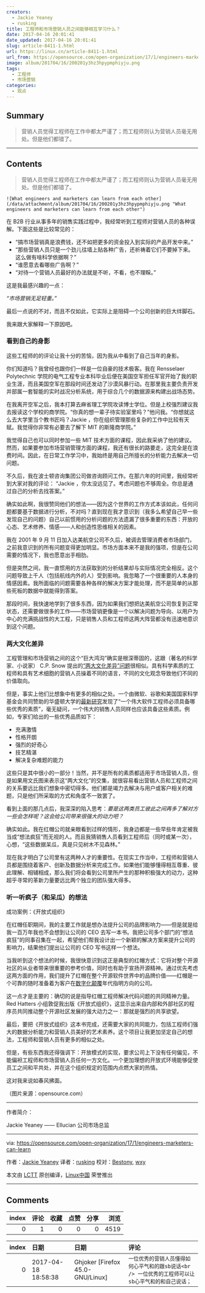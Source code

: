 ```yaml
---
creators:
  - Jackie Yeaney
  - rusking
title: 工程师和市场营销人员之间能够相互学习什么？
date: 2017-04-16 20:01:41
date_updated: 2017-04-16 20:01:41
slug: article-8411-1.html
url: https://linux.cn/article-8411-1.html
url_from: https://opensource.com/open-organization/17/1/engineers-marketers-can-learn
image: album/201704/16/200201y3hz3hpypmphiyju.png
tags:
  - 工程师
  - 市场营销
categories:
  - 观点
---
```


## Summary

> 营销人员觉得工程师在工作中都太严谨了；而工程师则认为营销人员毫无用处。但是他们都错了。

***

<!-- more -->

## Contents

> 
> 营销人员觉得工程师在工作中都太严谨了；而工程师则认为营销人员毫无用处。但是他们都错了。
> 
> 
> 

`![What engineers and marketers can learn from each other](/data/attachment/album/201704/16/200201y3hz3hpypmphiyju.png "What engineers and marketers can learn from each other")`

在 B2B 行业从事多年的销售实践过程中，我经常听到工程师对营销人员的各种误解。下面这些是比较常见的：

* “搞市场营销真是浪费钱，还不如把更多的资金投入到实际的产品开发中来。”
* “那些营销人员只是一个劲儿往墙上贴各种广告，还祈祷着它们不要掉下来。这么做有啥科学依据啊？”
* “谁愿意去看哪些广告啊？”
* “对待一个营销人员最好的办法就是不听，不看，也不理睬。”

这是我最感兴趣的一点：

*“市场营销无足轻重。”*

最后一点说的不对，而且不仅如此，它实际上是阻碍一个公司创新的巨大绊脚石。

我来跟大家解释一下原因吧。

### 看到自己的身影

这些工程师的的评论让我十分的苦恼，因为我从中看到了自己当年的身影。

你们知道吗？我曾经也跟你们一样是一位自豪的技术极客。我在 Rensselaer Polytechnic 学院的电气工程专业本科毕业后便在美国空军担任军官开始了我的职业生涯，而且美国空军在那段时间还发动了沙漠风暴行动。在那里我主要负责开发并部属一套智能的实时战况分析系统，用于综合几个的数据源来构建出战场态势。

在我离开空军之后，我本打算去麻省理工学院攻读博士学位。但是上校强烈建议我去报读这个学校的商学院。“你真的想一辈子待实验室里吗？”他问我。“你想就这么去大学里当个教书匠吗？Jackie ，你在组织管理那些复杂的工作中比较有天赋。我觉得你非常有必要去了解下 MIT 的斯隆商学院。”

我觉得自己也可以同时参加一些 MIT 技术方面的课程，因此我采纳了他的建议。然而，如果要参加市场营销管理方面的课程，我还有很长的路要走，这完全是在浪费时间。因此，在日常工作学习中，我始终是用自己所擅长的分析能力去解决一切问题。

不久后，我在波士顿咨询集团公司做咨询顾问工作。在那六年的时间里，我经常听到大家对我的评论： “Jackie ，你太没远见了。考虑问题也不够周全。你总是通过自己的分析去找答案。”

确实如此啊，我很赞同他们的想法——因为这个世界的工作方式本该如此，任何问题都要基于数据进行分析，不对吗？直到现在我才意识到（我多么希望自己早一些发现自己的问题）自己以前惯用的分析问题的方法遗漏了很多重要的东西：开放的心态、艺术修养、情感——人和创造性思维相关的因素。

我在 2001 年 9 月 11 日加入达美航空公司不久后，被调去管理消费者市场部门，之前我意识到的所有问题变得更加明显。市场方面本来不是我的强项，但是在公司需要的情况下，我也愿意出手相肋。

但是突然之间，我一直惯用的方法获取到的分析结果却与实际情况完全相反。这个问题导致上千人（包括航线内外的人）受到影响。我忽略了一个很重要的人本身的情感因素。我所面临的问题需要各种各样的解决方案才能处理，而不是简单的从那些死板的数据中就能得到答案。

那段时间，我快速地学到了很多东西，因为如果我们想把达美航空公司恢复到正常状态，还需要做很多的工作——市场营销更像是一个以解决问题为导向、以用户为中心的充满挑战性的大工程，只是销售人员和工程师这两大阵营都没有迅速地意识到这个问题。

### 两大文化差异

工程管理和市场营销之间的这个“巨大鸿沟”确实是根深蒂固的，这跟（著名的科学家、小说家） C.P. Snow 提出的[“两大文化差异”问题](https://en.wikipedia.org/wiki/The_Two_Cultures#Implications_and_influence)很相似。具有科学素质的工程师和具有艺术细胞的营销人员操着不同的语言，不同的文化观念导致他们不同的价值取向。

但是，事实上他们比想象中有更多的相似之处。一个由微软、谷歌和美国国家科学基金会共同赞助的华盛顿大学的[最新研究](https://faculty.washington.edu/ajko/papers/Li2015GreatEngineers.pdf)发现了“一个伟大软件工程师必须具备哪些优秀的素质”，毫无疑问，一个伟大的销售人员同样也应该具备这些素质。例如，专家们给出的一些优秀品质如下：

* 充满激情
* 性格开朗
* 强烈的好奇心
* 技艺精湛
* 解决复杂难题的能力

这些只是其中很小的一部分！当然，并不是所有的素质都适用于市场营销人员，但是如果用文氏图来表示这“两大文化”的交集，就很容易看出营销人员和工程师之间的关系要远比我们想象中密切得多。他们都是竭力去解决与用户或客户相关的难题，只是他们所采取的方式和角度不一致罢了。

看到上面的那几点后，我深深的陷入思考：*要是这两类员工彼此之间再多了解对方一些会怎样呢？这会给公司带来很强大的动力吧？*

确实如此。我在红帽公司就亲眼看到过样的情形，我身边都是一些早些年肯定被我当成“想法疯狂”而无视的人。而且我猜销售人员看到工程师后（同时或某一次），心想，“这些数据呆瓜，真是只见树木不见森林。”

现在我才明白了公司里有这两种人才的重要性。在现实工作当中，工程师和营销人员都是围绕着客户、创新及数据分析来完成工作。如果他们能够懂得相互尊重、彼此理解、相辅相成，那么我们将会看到公司里所产生的那种积极强大的动力，这种超乎寻常的革新力量要远比两个独立的团队强大得多。

### 听一听疯子（和呆瓜）的想法

成功案例：《开放式组织》

在红帽任职期间，我的主要工作就是想办法提升公司的品牌影响力——但是就是给我一百万年我也不会想到让公司的 CEO 去写一本书。我把公司多个部门的“想法疯狂”的同事召集在一起，希望他们帮我设计出一个新颖的解决方案来提升公司的影响力，结果他们提出让公司的 CEO 写书这样一个想法。

当我听到这个想法的时候，我很快意识到这正是典型的红帽方式：它将对整个开源社区的从业者带来很重要的参考价值，同时也有助于宣扬开源精神。通过优先考虑这两方面的作用，我们提升了红帽在整个开源软件世界中的品牌价值——红帽是一个可靠的随时准备着为客户在[数字化颠覆](https://opensource.com/open-organization/16/7/future-belongs-open-leaders)年代指明方向的公司。

这一点才是主要的：确切的说是指导红帽工程师解决代码问题的共同精神力量。 Red Hatters 小组敦促我出版《开放式组织》，这显示出来自内部和外部社区的程序员共同推动整个开源社区发展的强大动力之一：那就是强烈的共享欲望。

最后，要把《开放式组织》这本书完成，还需要大家的共同能力，包括工程师们强大的数据分析能力和营销人员美好的艺术素养。这个项目让我更加坚定自己的想法，工程师和营销人员有更多的相似之处。

但是，有些东西我还得强调下：开放模式的实现，要求公司上下没有任何偏见，不能偏袒工程师和市场营销人员任何一方文化。一个更加理想的开放式环境能够促使员工之间和平共处，并在这个组织规定的范围内点燃大家的热情。

这对我来说如春风拂面。

（图片来源：opensource.com）

---

作者简介：

Jackie Yeaney —— Ellucian 公司市场总监

---

via: <https://opensource.com/open-organization/17/1/engineers-marketers-can-learn>

作者：[Jackie Yeaney](https://opensource.com/users/jackie-yeaney) 译者：[rusking](https://github.com/rusking) 校对：[Bestony](https://github.com/Bestony), [wxy](https://github.com/wxy)

本文由 [LCTT](https://github.com/LCTT/TranslateProject) 原创编译，[Linux中国](https://linux.cn/) 荣誉推出

***

## Comments


|   index |   评论 |   收藏 |   点赞 |   分享 |   浏览 |
|--------:|-------:|-------:|-------:|-------:|-------:|
|       0 |      1 |      0 |      0 |      0 |   4519 |

|   index | 日期                | 日期                             | 评论                                                                                                |
|--------:|:--------------------|:---------------------------------|:----------------------------------------------------------------------------------------------------|
|       0 | 2017-04-18 18:58:38 | Ghjoker [Firefox 45.0-GNU/Linux] | `一位优秀的营销人员懂得如何心平气和的跟sb说话<br /> 一位优秀的工程师可以让sb心平气和的和自己说话；` |
